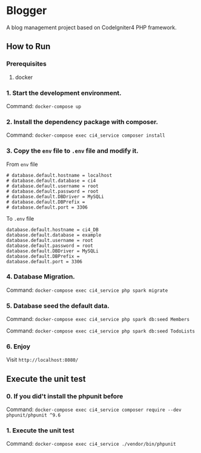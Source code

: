 # Blogger

A blog management project based on CodeIgniter4 PHP framework.

## How to Run

### Prerequisites

1. docker

### 1. Start the development environment.

Command: `docker-compose up`

### 2. Install the dependency package with composer.

Command: `docker-compose exec ci4_service composer install`

### 3. Copy the `env` file to `.env` file and modify it.

From `env` file

```
# database.default.hostname = localhost
# database.default.database = ci4
# database.default.username = root
# database.default.password = root
# database.default.DBDriver = MySQLi
# database.default.DBPrefix =
# database.default.port = 3306
```

To `.env` file

```
database.default.hostname = ci4_DB
database.default.database = example
database.default.username = root
database.default.password = root
database.default.DBDriver = MySQLi
database.default.DBPrefix =
database.default.port = 3306
```

### 4. Database Migration.

Command: `docker-compose exec ci4_service php spark migrate`

### 5. Database seed the default data.

Command: `docker-compose exec ci4_service php spark db:seed Members`

Command: `docker-compose exec ci4_service php spark db:seed TodoLists`

### 6. Enjoy

Visit `http://localhost:8080/`

## Execute the unit test

### 0. If you did't install the phpunit before

Command: `docker-compose exec ci4_service composer require --dev phpunit/phpunit ^9.6`

### 1. Execute the unit test

Command: `docker-compose exec ci4_service ./vendor/bin/phpunit`
